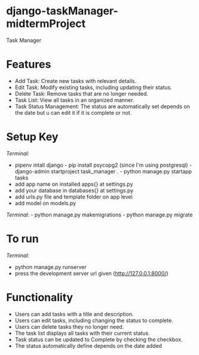 # django-taskManager-midtermProject
Task Manager


# Features
- Add Task: Create new tasks with relevant details.
- Edit Task: Modify existing tasks, including updating their status.
- Delete Task: Remove tasks that are no longer needed.
- Task List: View all tasks in an organized manner.
- Task Status Management: The status are automatically set depends on the date but u can edit it if it is complete or not.

# Setup Key
  *Terminal*:
   - pipenv intall django
    - pip install psycopg2 (since I'm using postgresql)
    - django-admin startproject task_manager .
    - python manage.py startapp tasks
  - add app name on installed apps{} at settings.py
  - add your database in databases{} at settings.py
  - add urls.py file and template folder on app level
  - add model on models.py
  
  *Terminal*:
    - python manage.py makemigrations
    - python manage.py migrate
# To run
  *Terminal*:
   - python manage.py runserver
   - press the development server url given (http://127.0.0.1:8000/)

# Functionality
- Users can add tasks with a title and description.
- Users can edit tasks, including changing the status to complete.
- Users can delete tasks they no longer need.
- The task list displays all tasks with their current status.
- Task status can be updated to Complete by checking the checkbox.
- The status automatically define depends on the date added
